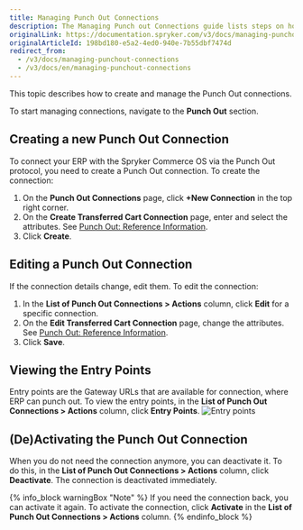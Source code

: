 ```yaml
---
title: Managing Punch Out Connections
description: The Managing Punch out Connections guide lists steps on how to create, edit, view, activate and deactivate Punch out connections.
originalLink: https://documentation.spryker.com/v3/docs/managing-punchout-connections
originalArticleId: 198bd180-e5a2-4ed0-940e-7b55dbf7474d
redirect_from:
  - /v3/docs/managing-punchout-connections
  - /v3/docs/en/managing-punchout-connections
---
```


This topic describes how to create and manage the Punch Out connections.

To start managing connections, navigate to the **Punch Out** section.

## Creating a new Punch Out Connection
To connect your ERP with the Spryker Commerce OS via the Punch Out protocol, you need to create a Punch Out connection.
To create the connection:
1. On the **Punch Out Connections** page, click **+New Connection** in the top right corner.
2. On the **Create Transferred Cart Connection** page, enter and select the attributes. See [Punch Out: Reference Information](/docs/scos/user/user-guides/201907.0/back-office-user-guide/punch-out/references/punch-out-reference-information.html).
3. Click **Create**.

## Editing a Punch Out Connection
If the connection details change, edit them.
To edit the connection:
1. In the **List of Punch Out Connections > Actions** column, click **Edit** for a specific connection.
2. On the **Edit Transferred Cart Connection** page, change the attributes. See [Punch Out: Reference Information](/docs/scos/user/user-guides/201907.0/back-office-user-guide/punch-out/references/punch-out-reference-information.html).
3. Click **Save**.

## Viewing the Entry Points
Entry points are the Gateway URLs that are available for connection, where ERP can punch out.
To view the entry points, in the **List of Punch Out Connections > Actions** column, click **Entry Points**.
![Entry points](https://spryker.s3.eu-central-1.amazonaws.com/docs/User+Guides/Back+Office+User+Guides/Punch+Out/entry-points.png) 

## (De)Activating the Punch Out Connection
When you do not need the connection anymore, you can deactivate it. To do this, in the **List of Punch Out Connections > Actions** column, click **Deactivate**. The connection is deactivated immediately.

{% info_block warningBox "Note" %}
If you need the connection back, you can activate it again. To activate the connection, click **Activate** in the **List of Punch Out Connections > Actions** column.
{% endinfo_block %}
